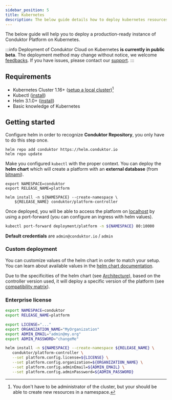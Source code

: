 ```yaml
---
sidebar_position: 5
title: Kubernetes
description: The below guide details how to deploy kubernetes resources to run Conduktor Platform.
---
```


The below guide will help you to deploy a production-ready instance of Conduktor Platform on
Kubernetes.

:::info
Deployment of Conduktor Cloud on Kubernetes **is currently in public beta**. The deployment method may
change without notice, we welcome [feedbacks](https://product.conduktor.help/c/55-helm-chart). If you
have issues, please contact our [support](https://www.conduktor.io/contact/support/).
:::

## Requirements

* Kubernetes Cluster 1.16+ ([setup a local cluster](https://k3d.io/v5.4.9/#installation))[^1]
* Kubectl ([install](https://kubernetes.io/docs/tasks/tools/#kubectl))
* Helm 3.1.0+ ([install](https://helm.sh/docs/intro/install/))
* Basic knowledge of Kubernetes

## Getting started

Configure helm in order to recognize **Conduktor Repository**, you only have to do this step once.

```shell
helm repo add conduktor https://helm.conduktor.io
helm repo update
```

Make you configured `kubectl` with the proper context. You can deploy the **helm chart** which will create
a platform with an **external database** 
(from [bitnami](https://github.com/bitnami/charts/tree/main/bitnami/postgresql)).

```shell
export NAMESPACE=conduktor
export RELEASE_NAME=platform

helm install -n ${NAMESPACE} --create-namespace \
    ${RELEASE_NAME} conduktor/platform-controller
```

Once deployed, you will be able to access the platform on [localhost](localhost) by using a port-forward (you can configure an ingress with helm values).

```bash
kubectl port-forward deployment/platform -n ${NAMESPACE} 80:10000
```

**Default credentials** are `admin@conduktor.io` / `admin`

### Custom deployment

You can customize values of the helm chart in order to match your setup. You can learn about
available values in the [helm chart documentation](https://helm.conduktor.io/platform-controller/#parameters).

Due to the specificities of the helm chart (see 
[Architecture](https://helm.conduktor.io/platform-controller/#architecture)), based on the controller 
version used, it will deploy a specific version of the platform 
(see [compatibility matrix](https://helm.conduktor.io/platform-controller/#versions-matrix)).

### Enterprise license

```bash
export NAMESPACE=conduktor
export RELEASE_NAME=platform

export LICENSE="..."
export ORGANIZATION_NAME="MyOrganization"
export ADMIN_EMAIL="admin@my.org"
export ADMIN_PASSWORD="changeMe"

helm install -n ${NAMESPACE} --create-namespace ${RELEASE_NAME} \
   conduktor/platform-controller \
   --set platform.config.license=${LICENSE} \
   --set platform.config.organization=${ORGANIZATION_NAME} \
   --set platform.config.adminEmail=${ADMIN_EMAIL} \
   --set platform.config.adminPassword=${ADMIN_PASSWORD}
```

[^1]: You don't have to be administrator of the cluster, but your should be able to create new resources in a namespace.
